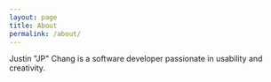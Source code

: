 ```yaml
---
layout: page
title: About
permalink: /about/
---
```


Justin "JP" Chang is a software developer passionate in usability and creativity.
